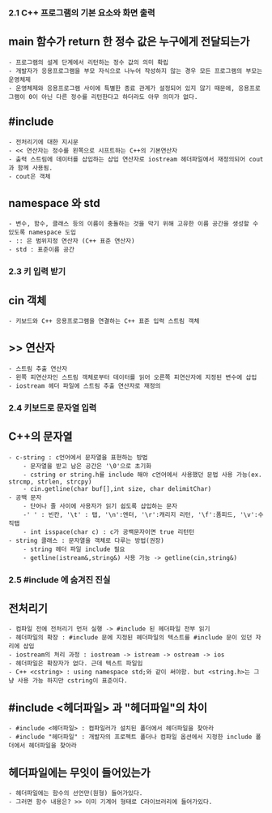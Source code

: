 ### 2.1 C++ 프로그램의 기본 요소와 화면 출력
##  main 함수가 return 한 정수 값은 누구에게 전달되는가
    - 프로그램의 설계 단계에서 리턴하는 정수 값의 의미 확립
    - 개발자가 응용프로그램을 부모 자식으로 나누어 작성하지 않는 경우 모든 프로그램의 부모는 운영체제
    - 운영체제와 응용프로그램 사이에 특별한 종료 관계가 설정되어 있지 않기 때문에, 응용프로그램이 0이 아닌 다른 정수를 리턴한다고 하더라도 아무 의미가 없다.
##  #include <iostream>
    - 전처리기에 대한 지시문
    - << 연산자는 정수를 왼쪽으로 시프트하는 C++의 기본연산자
    - 출력 스트림에 데이터를 삽입하는 삽입 연산자로 iostream 헤더파일에서 재정의되어 cout과 함께 사용됨.
    - cout은 객체
##  namespace 와 std
    - 변수, 함수, 클래스 등의 이름이 충돌하는 것을 막기 위해 고유한 이름 공간을 생성할 수 있도록 namespace 도입
    - :: 은 범위지정 연산자 (C++ 표준 연산자)
    - std : 표준이름 공간
### 2.3 키 입력 받기
##  cin 객체
    - 키보드와 C++ 응용프로그램을 연결하는 C++ 표준 입력 스트림 객체
##  >> 연산자
    - 스트림 추출 연산자
    - 왼쪽 피연산자인 스트림 객체로부터 데이터를 읽어 오른쪽 피연산자에 지정된 변수에 삽입
    - iostream 헤더 파일에 스트림 추출 연산자로 재정의
### 2.4 키보드로 문자열 입력
##  C++의 문자열
    - c-string : c언어에서 문자열을 표현하는 방법
        - 문자열을 받고 남은 공간은 '\0'으로 초기화
        - cstring or string.h를 include 해야 c언어에서 사용했던 문법 사용 가능(ex. strcmp, strlen, strcpy)
        - cin.getline(char buf[],int size, char delimitChar)
    - 공백 문자
        - 단어나 줄 사이에 사용자가 읽기 쉽도록 삽입하는 문자
        -' ' : 빈칸, '\t' : 탭, '\n':엔터, '\r':캐리지 리턴, '\f':폼피드, '\v':수직탭
        - int isspace(char c) : c가 공백문자이면 true 리턴턴
    - string 클래스 : 문자열을 객체로 다루는 방법(권장)
        - string 헤더 파일 include 필요
        - getline(istream&,string&) 사용 가능 -> getline(cin,string&)
### 2.5 #include <iostream>에 숨겨진 진실
##  전처리기
    - 컴파일 전에 전처리기 먼저 실행 -> #include 된 헤더파일 전부 읽기
    - 헤더파일의 확장 : #include 문에 지정된 헤더파일의 텍스트를 #include 문이 있던 자리에 삽입
    - iostream의 처리 과정 : iostream -> istream -> ostream -> ios
    - 헤더파일은 확장자가 없다. 근데 텍스트 파일임
    - C++ <cstring> : using namespace std;와 같이 써야함. but <string.h>는 그냥 사용 가능 하지만 cstring이 표준이다.
##  #include <헤더파일> 과 "헤더파일"의 차이
    - #include <헤더파일> : 컴파일러가 설치된 폴더에서 헤더파일을 찾아라
    - #include "헤더파일" : 개발자의 프로젝트 폴더나 컴파일 옵션에서 지정한 include 폴더에서 헤더파일을 찾아라
##  헤더파일에는 무잇이 들어있는가
    - 헤더파일에는 함수의 선언만(원형) 들어가있다.
    - 그러면 함수 내용은? >> 이미 기계어 형태로 C라이브러리에 들어가있다.